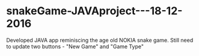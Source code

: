 # snakeGame-JAVAproject---18-12-2016
Developed JAVA app reminiscing the age old NOKIA snake game. Still need to update two buttons - "New Game" and "Game Type"
